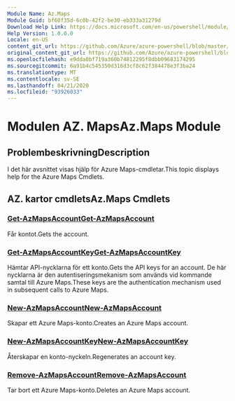 ```yaml
---
Module Name: Az.Maps
Module Guid: bf60f35d-6c0b-42f2-be30-eb333a31279d
Download Help Link: https://docs.microsoft.com/en-us/powershell/module/az.maps
Help Version: 1.0.0.0
Locale: en-US
content_git_url: https://github.com/Azure/azure-powershell/blob/master/src/Maps/Maps/help/Az.Maps.md
original_content_git_url: https://github.com/Azure/azure-powershell/blob/master/src/Maps/Maps/help/Az.Maps.md
ms.openlocfilehash: e9dda0bf719a360b74812295f8dbb09683174295
ms.sourcegitcommit: 6a91b4c545350d316d3cf8c62f384478e3f3ba24
ms.translationtype: MT
ms.contentlocale: sv-SE
ms.lasthandoff: 04/21/2020
ms.locfileid: "93926033"
---
```

# <span data-ttu-id="ecb58-101">Modulen AZ. Maps</span><span class="sxs-lookup"><span data-stu-id="ecb58-101">Az.Maps Module</span></span>
## <span data-ttu-id="ecb58-102">Problembeskrivning</span><span class="sxs-lookup"><span data-stu-id="ecb58-102">Description</span></span>
<span data-ttu-id="ecb58-103">I det här avsnittet visas hjälp för Azure Maps-cmdletar.</span><span class="sxs-lookup"><span data-stu-id="ecb58-103">This topic displays help for the Azure Maps Cmdlets.</span></span>

## <span data-ttu-id="ecb58-104">AZ. kartor cmdlets</span><span class="sxs-lookup"><span data-stu-id="ecb58-104">Az.Maps Cmdlets</span></span>
### [<span data-ttu-id="ecb58-105">Get-AzMapsAccount</span><span class="sxs-lookup"><span data-stu-id="ecb58-105">Get-AzMapsAccount</span></span>](Get-AzMapsAccount.md)
<span data-ttu-id="ecb58-106">Får kontot.</span><span class="sxs-lookup"><span data-stu-id="ecb58-106">Gets the account.</span></span>

### [<span data-ttu-id="ecb58-107">Get-AzMapsAccountKey</span><span class="sxs-lookup"><span data-stu-id="ecb58-107">Get-AzMapsAccountKey</span></span>](Get-AzMapsAccountKey.md)
<span data-ttu-id="ecb58-108">Hämtar API-nycklarna för ett konto.</span><span class="sxs-lookup"><span data-stu-id="ecb58-108">Gets the API keys for an account.</span></span>
<span data-ttu-id="ecb58-109">De här nycklarna är den autentiseringsmekanism som används vid kommande samtal till Azure Maps.</span><span class="sxs-lookup"><span data-stu-id="ecb58-109">These keys are the authentication mechanism used in subsequent calls to Azure Maps.</span></span>

### [<span data-ttu-id="ecb58-110">New-AzMapsAccount</span><span class="sxs-lookup"><span data-stu-id="ecb58-110">New-AzMapsAccount</span></span>](New-AzMapsAccount.md)
<span data-ttu-id="ecb58-111">Skapar ett Azure Maps-konto.</span><span class="sxs-lookup"><span data-stu-id="ecb58-111">Creates an Azure Maps account.</span></span>

### [<span data-ttu-id="ecb58-112">New-AzMapsAccountKey</span><span class="sxs-lookup"><span data-stu-id="ecb58-112">New-AzMapsAccountKey</span></span>](New-AzMapsAccountKey.md)
<span data-ttu-id="ecb58-113">Återskapar en konto-nyckeln.</span><span class="sxs-lookup"><span data-stu-id="ecb58-113">Regenerates an account key.</span></span>

### [<span data-ttu-id="ecb58-114">Remove-AzMapsAccount</span><span class="sxs-lookup"><span data-stu-id="ecb58-114">Remove-AzMapsAccount</span></span>](Remove-AzMapsAccount.md)
<span data-ttu-id="ecb58-115">Tar bort ett Azure Maps-konto.</span><span class="sxs-lookup"><span data-stu-id="ecb58-115">Deletes an Azure Maps account.</span></span>


